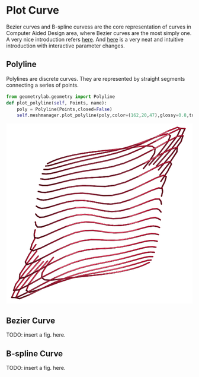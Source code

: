 # Plot Curve

Bezier curves and B-spline curvess are the core representation of curves in Computer Aided Design area, where Bezier curves are the most simply one. 
A very nice introduction refers [here](https://alatown.com/spline-history-architecture/).
And [here](https://ciechanow.ski/curves-and-surfaces/) is a very neat and intuitive introduction with interactive parameter changes. 


## Polyline

Polylines are discrete curves. They are represented by straight segments connecting a series of points.

``` py
from geometrylab.geometry import Polyline
def plot_polyline(self, Points, name):
    poly = Polyline(Points,closed=False)  
    self.meshmanager.plot_polyline(poly,color=(162,20,47),glossy=0.8,tube_radius=1*self.meshmanager.r,name=name)
```

![File](../assets/polylines_top.png)

## Bezier Curve




TODO: insert a fig. here.


## B-spline Curve



TODO: insert a fig. here.